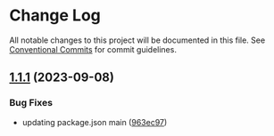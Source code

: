 # Change Log

All notable changes to this project will be documented in this file.
See [Conventional Commits](https://conventionalcommits.org) for commit guidelines.

## [1.1.1](https://github.com/tabano86/nx-library-demo/compare/@nx-library-demo/button@1.1.0...@nx-library-demo/button@1.1.1) (2023-09-08)

### Bug Fixes

- updating package.json main ([963ec97](https://github.com/tabano86/nx-library-demo/commit/963ec970fcc40a354cf520dd9d1f29d8585d633b))
